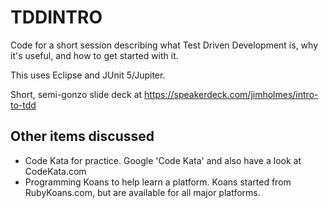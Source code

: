 # TDDINTRO

Code for a short session describing what Test Driven Development is, why it's useful, and how to get started with it.

This uses Eclipse and JUnit 5/Jupiter.

Short, semi-gonzo slide deck at https://speakerdeck.com/jimholmes/intro-to-tdd

## Other items discussed

* Code Kata for practice. Google 'Code Kata' and also have a look at CodeKata.com
* Programming Koans to help learn a platform. Koans started from RubyKoans.com, but are available for all major platforms.
